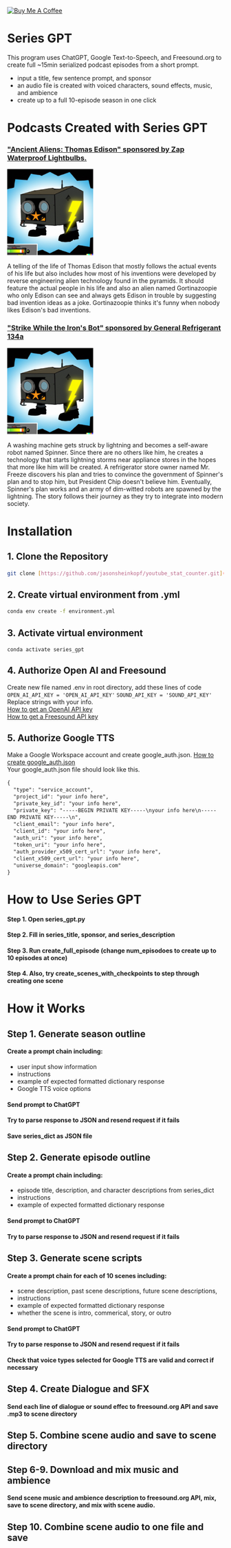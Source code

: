 <a href="https://www.buymeacoffee.com/jasonsheinkopf" target="_blank"><img src="https://cdn.buymeacoffee.com/buttons/default-orange.png" alt="Buy Me A Coffee" height="41" width="174"></a>

# Series GPT
This program uses ChatGPT, Google Text-to-Speech, and Freesound.org to create full ~15min serialized podcast episodes from a short prompt.
- input a title, few sentence prompt, and sponsor
- an audio file is created with voiced characters, sound effects, music, and ambience
- create up to a full 10-episode season in one click

# Podcasts Created with Series GPT
### ["Ancient Aliens: Thomas Edison" sponsored by Zap Waterproof Lightbulbs.](https://on.soundcloud.com/N6ULZ)

<img src="Strike While the Iron's Bot/output/Strike While the Iron's Bot Show Icon.jpg" width="200" height="200">    


A telling of the life of Thomas Edison that mostly follows the actual events of his life but also includes how most of his inventions were developed by reverse engineering alien technology found in the pyramids. It should feature the actual people in his life and also an alien named Gortinazoopie who only Edison can see and always gets Edison in trouble by suggesting bad invention ideas as a joke. Gortinazoopie thinks it's funny when nobody likes Edison's bad inventions.  
### ["Strike While the Iron's Bot" sponsored by General Refrigerant 134a](https://on.soundcloud.com/jZ4vx)

<img src="Strike While the Iron's Bot/output/Strike While the Iron's Bot Show Icon.jpg" width="200" height="200">  

A washing machine gets struck by lightning and becomes a self-aware robot named Spinner. Since there are no others
like him, he creates a technology that starts lightning storms near appliance stores in the hopes that more like
him will be created. A refrigerator store owner named Mr. Freeze discovers his plan and tries to convince the
government of Spinner's plan and to stop him, but President Chip doesn't believe him. Eventually, Spinner's plan
works and an army of dim-witted robots are spawned by the lightning. The story follows their journey as they try to
integrate into modern society.  

# Installation
## 1. Clone the Repository
```bash
git clone [https://github.com/jasonsheinkopf/youtube_stat_counter.git](https://github.com/jasonsheinkopf/series_gpt.git)
```
## 2. Create virtual environment from .yml
```bash
conda env create -f environment.yml
```
## 3. Activate virtual environment
```base
conda activate series_gpt
```
## 4. Authorize Open AI and Freesound
Create new file named .env in root directory, add these lines of code  
```OPEN_AI_API_KEY = 'OPEN_AI_API_KEY'``` ```SOUND_API_KEY = 'SOUND_API_KEY'```
Replace strings with your info.  
[How to get an OpenAI API key](https://platform.openai.com/account/api-keys)  
[How to get a Freesound API key](https://freesound.org/help/developers/#:~:text=In%20order%20to%20use%20the,(Freesound%20login%20is%20required))
## 5. Authorize Google TTS
Make a Google Workspace account and create google_auth.json.
[How to create google_auth.json](https://developers.google.com/workspace/guides/create-credentials)  
Your google_auth.json file should look like this.
```
{
  "type": "service_account",
  "project_id": "your info here",
  "private_key_id": "your info here",
  "private_key": "-----BEGIN PRIVATE KEY-----\nyour info here\n-----END PRIVATE KEY-----\n",
  "client_email": "your info here",
  "client_id": "your info here",
  "auth_uri": "your info here",
  "token_uri": "your info here",
  "auth_provider_x509_cert_url": "your info here",
  "client_x509_cert_url": "your info here",
  "universe_domain": "googleapis.com"
}
```

# How to Use Series GPT
#### Step 1. Open series_gpt.py
#### Step 2. Fill in series_title, sponsor, and series_description
#### Step 3. Run create_full_episode (change num_episodoes to create up to 10 episodes at once)
#### Step 4. Also, try create_scenes_with_checkpoints to step through creating one scene

# How it Works
## Step 1. Generate season outline
#### Create a prompt chain including:
- user input show information
- instructions
- example of expected formatted dictionary response
- Google TTS voice options
#### Send prompt to ChatGPT
#### Try to parse response to JSON and resend request if it fails
#### Save series_dict as JSON file

## Step 2. Generate episode outline
#### Create a prompt chain including:
- episode title, description, and character descriptions from series_dict
- instructions
- example of expected formatted dictionary response
#### Send prompt to ChatGPT
#### Try to parse response to JSON and resend request if it fails

## Step 3. Generate scene scripts
#### Create a prompt chain for each of 10 scenes including:
- scene description, past scene descriptions, future scene descriptions, 
- instructions
- example of expected formatted dictionary response
- whether the scene is intro, commerical, story, or outro
#### Send prompt to ChatGPT
#### Try to parse response to JSON and resend request if it fails
#### Check that voice types selected for Google TTS are valid and correct if necessary

## Step 4. Create Dialogue and SFX
#### Send each line of dialogue or sound effec to freesound.org API and save .mp3 to scene directory

## Step 5. Combine scene audio and save to scene directory

## Step 6-9. Download and mix music and ambience
#### Send scene music and ambience description to freesound.org API, mix, save to scene directory, and mix with scene audio.

## Step 10. Combine scene audio to one file and save
